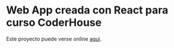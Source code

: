 # Web App creada con React para curso CoderHouse

Este proyecto puede verse online [aqui](https://gamestore-demo.netlify.app).
